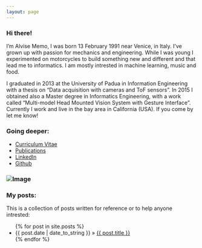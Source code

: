 ```yaml
---
layout: page
---
```


### Hi there!
I’m Alvise Memo, I was born 13 February 1991 near Venice, in Italy.
I’ve grown up with passion for mechanics and engineering.
While I was young I experimented on motorcycles to build 
something new and different and that lead me to informatics.
I am mostly intrested in machine learning, music and food.


I graduated in 2013 at the University of Padua in Information Engineering
with a thesis on “Data acquisition with cameras and ToF sensors”.
In 2015 I obtained also a Master degree in Informatics Engineering,
with a work called “Multi-model Head Mounted Vision System with Gesture Interface”.
Currently I work and live in the bay area in California (USA). If you come by
let me know!


### Going deeper:
* [Curriculum Vitae](assets/AlviseMemo_CV.pdf)
* [Publications](https://scholar.google.com/citations?user=gTVBw7UAAAAJ)
* [LinkedIn](https://www.linkedin.com/in/alvise-memo-01797a90/en)
* [Github](https://github.com/alvisememo)

### ![Image](https://graph.facebook.com/1500433537/picture?type=large)


### My posts:
This is a collection of posts written for reference or to help anyone intrested:

<ul class="posts">
  {% for post in site.posts %}
    <li><span>{{ post.date | date_to_string }}</span> &raquo; <a href="{{ BASE_PATH }}{{ post.url }}">{{ post.title }}</a></li>
  {% endfor %}
</ul>